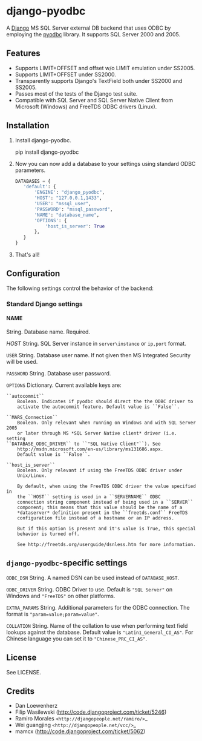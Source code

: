 django-pyodbc
=============

A [Django](http://djangoproject.com) MS SQL Server external DB backend that
uses ODBC by employing the [pyodbc](http://pyodbc.sourceforge.net) library. It
supports SQL Server 2000 and 2005.

Features
--------

* Supports LIMIT+OFFSET and offset w/o LIMIT emulation under SS2005.
* Supports LIMIT+OFFSET under SS2000.
* Transparently supports Django's TextField both under SS2000 and SS2005.
* Passes most of the tests of the Django test suite.
* Compatible with SQL Server and SQL Server Native Client from Microsoft
  (Windows) and FreeTDS ODBC drivers (Linux).

Installation
------------

1. Install django-pyodbc.

    pip install django-pyodbc

2. Now you can now add a database to your settings using standard ODBC parameters.

    ```python
    DATABASES = {
       'default': {
           'ENGINE': "django_pyodbc",
           'HOST': "127.0.0.1,1433",
           'USER': "mssql_user",
           'PASSWORD': "mssql_password",
           'NAME': "database_name",
           'OPTIONS': {
               'host_is_server': True
           },
       }
    }
    ```

3. That's all!

Configuration
-------------

The following settings control the behavior of the backend:

### Standard Django settings

#### NAME

String. Database name. Required.

*HOST* String. SQL Server instance in `server\instance` or `ip,port` format.

`USER` String. Database user name. If not given then MS Integrated Security
    will be used.

`PASSWORD` String. Database user password.

`OPTIONS` Dictionary. Current available keys are:

    ``autocommit``
        Boolean. Indicates if pyodbc should direct the the ODBC driver to
        activate the autocommit feature. Default value is ``False``.

    ``MARS_Connection``
        Boolean. Only relevant when running on Windows and with SQL Server 2005
        or later through MS *SQL Server Native client* driver (i.e. setting
	``DATABASE_ODBC_DRIVER`` to ``"SQL Native Client"``). See
        http://msdn.microsoft.com/en-us/library/ms131686.aspx.
        Default value is ``False``.

    ``host_is_server``
        Boolean. Only relevant if using the FreeTDS ODBC driver under
        Unix/Linux.

        By default, when using the FreeTDS ODBC driver the value specified in
        the ``HOST`` setting is used in a ``SERVERNAME`` ODBC
        connection string component instead of being used in a ``SERVER``
        component; this means that this value should be the name of a
        *dataserver* definition present in the ``freetds.conf`` FreeTDS
        configuration file instead of a hostname or an IP address.

        But if this option is present and it's value is True, this special
        behavior is turned off.

        See http://freetds.org/userguide/dsnless.htm for more information.

``django-pyodbc``-specific settings
-----------------------------------

``ODBC_DSN``
    String. A named DSN can be used instead of ``DATABASE_HOST``.

``ODBC_DRIVER``
    String. ODBC Driver to use. Default is ``"SQL Server"`` on Windows and
    ``"FreeTDS"`` on other platforms.

``EXTRA_PARAMS``
    String. Additional parameters for the ODBC connection. The format is
    ``"param=value;param=value"``.

``COLLATION``
    String. Name of the collation to use when performing text field lookups
    against the database. Default value is ``"Latin1_General_CI_AS"``.
    For Chinese language you can set it to ``"Chinese_PRC_CI_AS"``.

License
-------

See LICENSE.

Credits
-------

* Dan Loewenherz
* Filip Wasilewski (http://code.djangoproject.com/ticket/5246)
* Ramiro Morales `<http://djangopeople.net/ramiro/>`_
* Wei guangjing `<http://djangopeople.net/vcc/>`_
* mamcx (http://code.djangoproject.com/ticket/5062)

